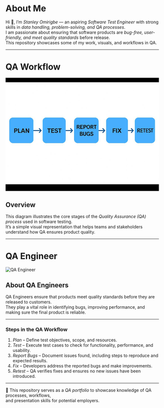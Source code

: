 # About Me

Hi 👋, I’m *Stanley Omirigbe* — an aspiring *Software Test Engineer* with strong skills in *data handling, problem-solving, and QA processes*.  
I am passionate about ensuring that software products are *bug-free, user-friendly, and meet quality standards* before release.  
This repository showcases some of my work, visuals, and workflows in QA.

---

# QA Workflow

![QA Workflow](https://github.com/stan-lee101/QA-Workflow/blob/main/QA%20work%20flow.jpg)

## Overview
This diagram illustrates the core stages of the *Quality Assurance (QA) process* used in software testing.  
It’s a simple visual representation that helps teams and stakeholders understand how QA ensures product quality.

---

# QA Engineer

![QA Engineer](A_flat-style_digital_illustration_features_a_QA_En.png)

## About QA Engineers
QA Engineers ensure that products meet quality standards before they are released to customers.  
They play a vital role in identifying bugs, improving performance, and making sure the final product is reliable.

---

### Steps in the QA Workflow
1. *Plan* – Define test objectives, scope, and resources.
2. *Test* – Execute test cases to check for functionality, performance, and usability.
3. *Report Bugs* – Document issues found, including steps to reproduce and expected results.
4. *Fix* – Developers address the reported bugs and make improvements.
5. *Retest* – QA verifies fixes and ensures no new issues have been introduced.

---

📌 This repository serves as a *QA portfolio* to showcase knowledge of QA processes, workflows,  
and presentation skills for potential employers.
